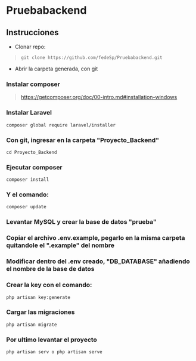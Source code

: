 # Pruebabackend

## Instrucciones

* Clonar repo:

 >`git clone https://github.com/fedeSp/Pruebabackend.git`

* Abrir la carpeta generada, con git

### Instalar composer

>https://getcomposer.org/doc/00-intro.md#installation-windows

### Instalar Laravel

`composer global require laravel/installer`

### Con git, ingresar en la carpeta "Proyecto_Backend"

`cd Proyecto_Backend`

### Ejecutar composer

`composer install`

### Y el comando:

`composer update`

### Levantar MySQL y crear la base de datos "prueba"

### Copiar el archivo .env.example, pegarlo en la misma carpeta quitandole el ".example" del nombre

### Modificar dentro del .env creado, "DB_DATABASE" añadiendo el nombre de la base de datos

### Crear la key con el comando:

`php artisan key:generate`

### Cargar las migraciones

`php artisan migrate`

### Por ultimo levantar el proyecto

`php artisan serv o php artisan serve`


